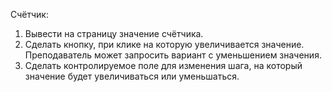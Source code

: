 Счётчик:
1. Вывести на страницу значение счётчика.
2. Сделать кнопку, при клике на которую увеличивается значение.
Преподаватель может запросить вариант с уменьшением значения.
3. Сделать контролируемое поле для изменения шага, на который значение будет увеличиваться или уменьшаться.
